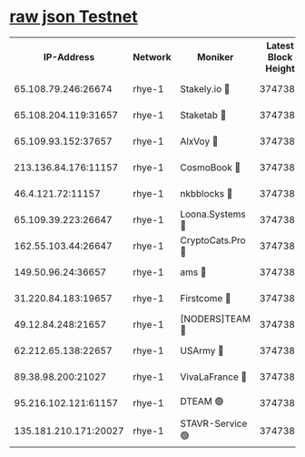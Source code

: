
[raw json Testnet](https://rpc-check.quickt.stavr.tech/quickt/rpc-quickt-result.json)
=


<table><tr><th>IP-Address</th><th>Network</th><th>Moniker</th><th>Latest Block Height</th><th>Earliest Block Height</th><th>Catching Up</th><th>Tx Index</th><th>Voting Power</th><th>Scan Time</th></tr><tr><td>65.108.79.246:26674</td><td>rhye-1</td><td>Stakely.io 🔴</td><td>3747382</td><td>1</td><td>False</td><td>on</td><td>10</td><td>2023-12-24T00:24:51.628670618UTC</td></tr><tr><td>65.108.204.119:31657</td><td>rhye-1</td><td>Staketab 🔴</td><td>3747382</td><td>1</td><td>False</td><td>on</td><td>9900</td><td>2023-12-24T00:24:54.845414057UTC</td></tr><tr><td>65.109.93.152:37657</td><td>rhye-1</td><td>AlxVoy 🔴</td><td>3747382</td><td>433101</td><td>False</td><td>on</td><td>92921</td><td>2023-12-24T00:24:48.502334261UTC</td></tr><tr><td>213.136.84.176:11157</td><td>rhye-1</td><td>CosmoBook 🔴</td><td>3747382</td><td>1674001</td><td>False</td><td>off</td><td>1528057</td><td>2023-12-24T00:25:20.681609294UTC</td></tr><tr><td>46.4.121.72:11157</td><td>rhye-1</td><td>nkbblocks 🔴</td><td>3747382</td><td>1781001</td><td>False</td><td>on</td><td>81901</td><td>2023-12-24T00:24:43.590853511UTC</td></tr><tr><td>65.109.39.223:26647</td><td>rhye-1</td><td>Loona.Systems 🔴</td><td>3747382</td><td>3287001</td><td>False</td><td>off</td><td>9949</td><td>2023-12-24T00:24:54.427092062UTC</td></tr><tr><td>162.55.103.44:26647</td><td>rhye-1</td><td>CryptoCats.Pro 🔴</td><td>3747382</td><td>3287001</td><td>False</td><td>off</td><td>9999</td><td>2023-12-24T00:25:25.340281687UTC</td></tr><tr><td>149.50.96.24:36657</td><td>rhye-1</td><td>ams 🔴</td><td>3747382</td><td>3355501</td><td>False</td><td>on</td><td>10895</td><td>2023-12-24T00:25:12.148556851UTC</td></tr><tr><td>31.220.84.183:19657</td><td>rhye-1</td><td>Firstcome 🔴</td><td>3747382</td><td>3395933</td><td>False</td><td>off</td><td>732206</td><td>2023-12-24T00:24:51.293148924UTC</td></tr><tr><td>49.12.84.248:21657</td><td>rhye-1</td><td>[NODERS]TEAM 🔴</td><td>3747382</td><td>3550632</td><td>False</td><td>on</td><td>59990</td><td>2023-12-24T00:25:23.005541716UTC</td></tr><tr><td>62.212.65.138:22657</td><td>rhye-1</td><td>USArmy 🔴</td><td>3747382</td><td>3621001</td><td>False</td><td>on</td><td>7920</td><td>2023-12-24T00:24:50.911881873UTC</td></tr><tr><td>89.38.98.200:21027</td><td>rhye-1</td><td>VivaLaFrance 🔴</td><td>3747382</td><td>3724501</td><td>False</td><td>off</td><td>10000</td><td>2023-12-24T00:24:46.111199066UTC</td></tr><tr><td>95.216.102.121:61157</td><td>rhye-1</td><td>DTEAM 🟢</td><td>3747382</td><td>3742501</td><td>False</td><td>on</td><td>0</td><td>2023-12-24T00:24:51.968320503UTC</td></tr><tr><td>135.181.210.171:20027</td><td>rhye-1</td><td>STAVR-Service 🟢</td><td>3747382</td><td>3747001</td><td>False</td><td>on</td><td>0</td><td>2023-12-24T00:25:05.512157406UTC</td></tr></table>